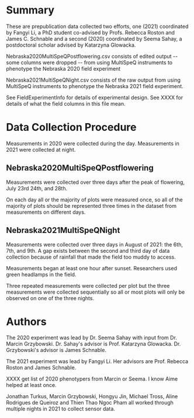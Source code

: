 # Summary

These are prepublication data collected two efforts, one (2021) coordinated by Fangyi Li, a PhD student co-advised by Profs. Rebecca Roston and James C. Schnable and a second (2020) coordinated by Seema Sahay, a postdoctoral scholar advised by Katarzyna Glowacka.

Nebraska2020MultiSpeQPostflowering.csv consists of edited output -- some columns were dropped -- from using MultiSpeQ instruments to phenotype the Nebraska 2020 field experiment

Nebraska2021MultiSpeQNight.csv consists of the raw output from using MultiSpeQ instruments to phenotype the Nebraska 2021 field experiment.

See FieldExperimentInfo for details of experimental design.
See XXXX for details of what the field columns in this file mean.

# Data Collection Procedure

Measurements in 2020 were collected during the day. Measurements in 2021 were collected at night.

## Nebraska2020MultiSpeQPostflowering

Measurements were collected over three days after the peak of flowering, July 23rd 24th, and 28th.

On each day all or the majority of plots were measured once, so all of the majority of plots should be represented three times in the dataset from measurements on different days.

## Nebraska2021MultiSpeQNight

Measurements were collected over three days in August of 2021: the 6th, 7th, and 9th. A gap exists between the second and third day of data collection because of rainfall that made the field too muddy to access.

Measurements began at least one hour after sunset. Researchers used green headlamps in the field.

Three repeated measurements were collected per plot but the three measurements were collected sequentially so all or most plots will only be observed on one of the three nights.

# Authors

The 2020 experiment was lead by Dr. Seema Sahay with input from Dr. Marcin Grzybowski. Dr. Sahay's advisor is Prof. Katarzyna Glowacka. Dr. Grzybowski's advisor is James Schnable.

The 2021 experiment was lead by Fangyi Li. Her advisors are Prof. Rebecca Roston and James Schnable.

XXXX get list of 2020 phenotypers from Marcin or Seema. I know Aime helped at least once. 

Jonathan Turkus, Marcin Grzybowski, Hongyu Jin, Michael Tross, Aline Rodrigues de Queiroz and Thien Thao Ngoc Pham all worked through multiple nights in 2021 to collect sensor data.
